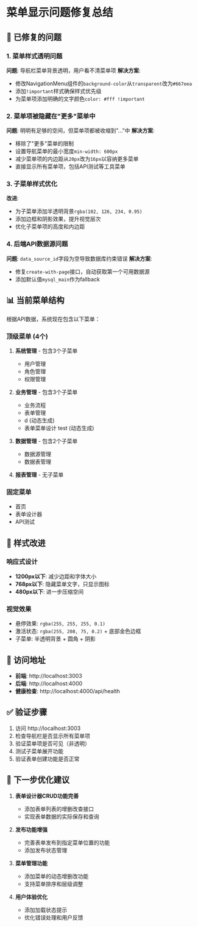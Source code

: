 # 菜单显示问题修复总结

## 🔧 已修复的问题

### 1. 菜单样式透明问题
**问题**: 导航栏菜单背景透明，用户看不清菜单项
**解决方案**:
- 修改NavigationMenu组件的`background-color`从`transparent`改为`#667eea`
- 添加`!important`样式确保样式优先级
- 为菜单项添加明确的文字颜色`color: #fff !important`

### 2. 菜单项被隐藏在"更多"菜单中
**问题**: 明明有足够的空间，但菜单项都被收缩到"..."中
**解决方案**:
- 移除了"更多"菜单的限制
- 设置导航菜单的最小宽度`min-width: 600px`
- 减少菜单项的内边距从`20px`改为`16px`以容纳更多菜单
- 直接显示所有菜单项，包括API测试等工具菜单

### 3. 子菜单样式优化
**改进**:
- 为子菜单添加半透明背景`rgba(102, 126, 234, 0.95)`
- 添加边框和阴影效果，提升视觉层次
- 优化子菜单项的高度和内边距

### 4. 后端API数据源问题
**问题**: `data_source_id`字段为空导致数据库约束错误
**解决方案**:
- 修复`create-with-page`接口，自动获取第一个可用数据源
- 添加默认值`mysql_main`作为fallback

## 📊 当前菜单结构

根据API数据，系统现在包含以下菜单：

### 顶级菜单 (4个)
1. **系统管理** - 包含3个子菜单
   - 用户管理
   - 角色管理  
   - 权限管理

2. **业务管理** - 包含3个子菜单
   - 业务流程
   - 表单管理
   - d (动态生成)
   - 表单菜单设计 test (动态生成)

3. **数据管理** - 包含2个子菜单
   - 数据源管理
   - 数据表管理

4. **报表管理** - 无子菜单

### 固定菜单
- 首页
- 表单设计器
- API测试

## 🎨 样式改进

### 响应式设计
- **1200px以下**: 减少边距和字体大小
- **768px以下**: 隐藏菜单文字，只显示图标
- **480px以下**: 进一步压缩空间

### 视觉效果
- 悬停效果: `rgba(255, 255, 255, 0.1)`
- 激活状态: `rgba(255, 208, 75, 0.2)` + 底部金色边框
- 子菜单: 半透明背景 + 圆角 + 阴影

## 🚀 访问地址

- **前端**: http://localhost:3003
- **后端**: http://localhost:4000
- **健康检查**: http://localhost:4000/api/health

## ✅ 验证步骤

1. 访问 http://localhost:3003
2. 检查导航栏是否显示所有菜单项
3. 验证菜单项是否可见（非透明）
4. 测试子菜单展开功能
5. 验证表单创建功能是否正常

## 🔄 下一步优化建议

1. **表单设计器CRUD功能完善**
   - 添加表单列表的增删改查接口
   - 实现表单数据的实际保存和查询

2. **发布功能增强**
   - 完善表单发布到指定菜单位置的功能
   - 添加发布状态管理

3. **菜单管理功能**
   - 添加菜单的动态增删改功能
   - 支持菜单排序和层级调整

4. **用户体验优化**
   - 添加加载状态提示
   - 优化错误处理和用户反馈 